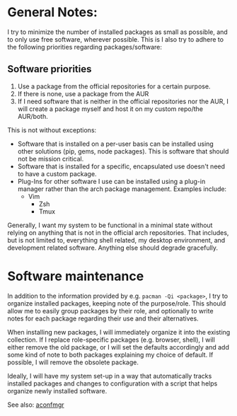 # General Notes:
I try to minimize the number of installed packages as small as possible, and to only use free software, wherever possible. This is 
I also try to adhere to the following priorities regarding packages/software:

Software priorities
---

1. Use a package from the official repositories for a certain purpose.
2. If there is none, use a package from the AUR
3. If I need software that is neither in the official repositories nor the AUR, I will create a package myself and host it on my custom repo/the AUR/both.

This is not without exceptions:
* Software that is installed on a per-user basis can be installed using other solutions
  (pip, gems, node packages). This is software that should not be mission critical.
* Software that is installed for a specific, encapsulated use doesn't need to have a custom package.
* Plug-Ins for other software I use can be installed using a plug-in manager rather than the arch package management. Examples include:
  * Vim
	* Zsh
	* Tmux

Generally, I want my system to be functional in a minimal state without relying on anything that is not in the official arch repositories. That includes, but is not limited to, everything shell related, my desktop environment, and development related software. Anything else should degrade gracefully.

Software maintenance
===

In addition to the information provided by e.g. `pacman -Qi <package>`, I try to organize installed packages, keeping note of the purpose/role. This should allow me to easily group packages by their role, and optionally to write notes for each package regarding their use and their alternatives. 

When installing new packages, I will immediately organize it into the existing collection. If I replace role-specific packages (e.g. browser, shell), I will either remove the old package, or I will set the defaults accordingly and add some kind of note to both packages explaining my choice of default. If possible, I will remove the obsolete package.

Ideally, I will have my system set-up in a way that automatically tracks installed packages and changes to configuration with a script that helps organize newly installed software. 

See also: [aconfmgr](https://github.com/CyberShadow/aconfmgr)
